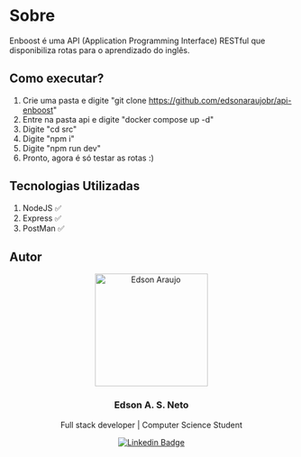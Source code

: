 # Sobre 

Enboost é uma API (Application Programming Interface) RESTful que disponibiliza rotas para o aprendizado do inglês.

## Como executar? 

1. Crie uma pasta e digite "git clone https://github.com/edsonaraujobr/api-enboost"
2. Entre na pasta api e digite "docker compose up -d"
3. Digite "cd src"
4. Digite "npm i"
5. Digite "npm run dev"
6. Pronto, agora é só testar as rotas :)

## Tecnologias Utilizadas 

1. NodeJS ✅
2. Express ✅
3. PostMan ✅

## Autor 

<p align="center">
  <img width="200px" alt="Edson Araujo" title="Edson Araujo" src="https://avatars.githubusercontent.com/u/137104822?v=4" />

  <h3 align="center">Edson A. S. Neto</h3>

  <p align="center">
    Full stack developer | Computer Science Student
  </p>
</p>

<div align="center">

[![Linkedin Badge](https://img.shields.io/badge/-LinkedIn-1f6feb?style=flat-square&logo=Linkedin&logoColor=white&link=https://www.linkedin.com/in/vhmarcal/)](https://www.linkedin.com/in/edsonaraujo2003/)

</div>









   




